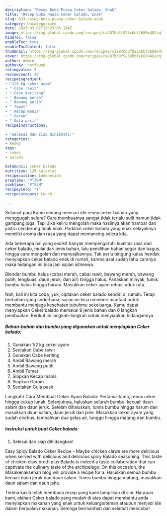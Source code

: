 ```yaml
---
description: "Resep Buka Puasa Ceker balado, Enak"
title: "Resep Buka Puasa Ceker balado, Enak"
slug: 633-resep-buka-puasa-ceker-balado-enak
category: Uncategorized
date: 2023-03-02T19:23:03.284Z
image: https://img-global.cpcdn.com/recipes/ca287bb3f925cbbf/680x482cq70/ceker-balado-foto-resep-utama.jpg
hideToc: false
enableToc: true
enableTocContent: false
thumbnail: https://img-global.cpcdn.com/recipes/ca287bb3f925cbbf/680x482cq70/ceker-balado-foto-resep-utama.jpg
cover: https://img-global.cpcdn.com/recipes/ca287bb3f925cbbf/680x482cq70/ceker-balado-foto-resep-utama.jpg
author: Admin
authorAv: notfound
ratingvalue: 5
reviewcount: 20
recipeingredient:
- "1/2 kg ceker ayam"
- " Cabe rawit"
- " Cabe keriting"
- " Bawang merah"
- " Bawang putih"
- " Tomat"
- " Kecap manis"
- " Garam"
- " Gula pasir"
recipeinstructions:

- "Selesai dan siap dinikmati!"
categories:
- Resep
tags:
- ceker
- balado

katakunci: ceker balado 
nutrition: 129 calories
recipecuisine: Indonesian
preptime: "PT39M"
cooktime: "PT52M"
recipeyield: "1"
recipecategory: Lunch

---
```



Selamat pagi Kamu sedang mencari ide resep ceker balado yang menggugah selera? Cara membuatnya sangat tidak terlalu sulit namun tidak gampang juga. Tapi Jika keliru mengolah maka hasilnya akan hambar dan justru cenderung tidak enak. Padahal ceker balado yang enak selayaknya memiliki aroma dan rasa yang dapat memancing selera kita.


Ada beberapa hal yang sedikit banyak mempengaruhi kualitas rasa dari ceker balado, mulai dari jenis bahan, lalu pemilihan bahan segar dan bagus, hingga cara mengolah dan menyajikannya. Tak perlu bingung kalau hendak menyiapkan ceker balado enak di rumah, karena asal sudah tahu caranya maka hidangan ini bisa jadi sajian istimewa.

Blender bumbu halus (cabai merah, cabai rawit, bawang merah, bawang putih, lengkuas, daun jeruk, dan air) hingga halus. Panaskan minyak, tumis bumbu halus hingga harum. Masukkan ceker ayam rebus, aduk rata.


Nah, kali ini kita coba, yuk, ciptakan ceker balado sendiri di rumah. Tetap berbahan yang sederhana, sajian ini bisa memberi manfaat untuk membantu menjaga kesehatan tubuhmu sekeluarga. Kamu dapat menyiapkan Ceker balado memakai 9 jenis bahan dan 0 langkah pembuatan. Berikut ini langkah-langkah untuk menyiapkan hidangannya.

<!--inarticleads1-->

##### Bahan-bahan dan bumbu yang digunakan untuk menyiapkan Ceker balado:

1. Gunakan 1/2 kg ceker ayam
1. Sediakan  Cabe rawit
1. Gunakan  Cabe keriting
1. Ambil  Bawang merah
1. Ambil  Bawang putih
1. Ambil  Tomat
1. Siapkan  Kecap manis
1. Siapkan  Garam
1. Sediakan  Gula pasir


Langkah/ Cara Membuat Ceker Ayam Balado: Pertama-tama, rebus ceker hingga cukup lunak. Selanjutnya, haluskan seluruh bumbu, kecuali daun salam dan daun jeruk. Setelah dihaluskan, tumis bumbu hingga harum dan masukkan daun salam, daun jeruk dan jahe. Masukkan ceker ayam yang sudah direbus, tambahkan dua gelas air, tunggu hingga matang dan bumbu. 

<!--inarticleads2-->

##### Instruksi untuk buat Ceker balado:


1. Selesai dan siap dihidangkan!

Easy Spicy Balado Ceker Recipe - Maybe chicken claws are more delicious when served with delicious and delicious spicy Balado seasoning. This taste of chicken claw broth plus Balado is indeed a taste collaboration that can captivate the culinary taste of the archipelago. On this occasion, the Masakenaksehari blog will provide a recipe for a. Haluskan semua bumbu kecuali daun jeruk dan daun salam. Tumis bumbu hingga matang, masukkan daun salam dan daun jahe. 

Terima kasih telah membaca resep yang kami tampilkan di sini. Harapan kami, olahan Ceker balado yang mudah di atas dapat membantu anda menyiapkan makanan yang enak untuk keluarga/teman ataupun menjadi ide dalam berjualan makanan. Semoga bermanfaat dan selamat mencoba!
